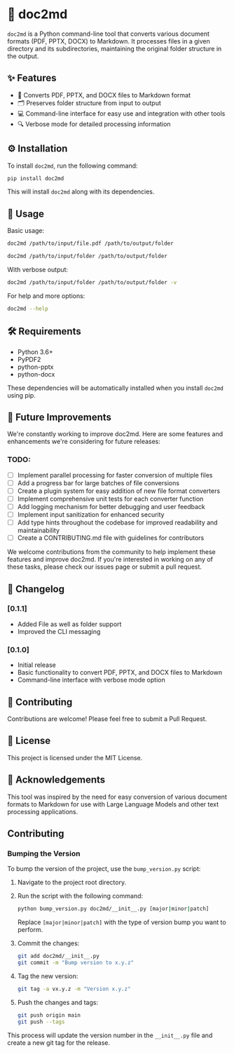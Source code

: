 # 📄 doc2md

`doc2md` is a Python command-line tool that converts various document formats (PDF, PPTX, DOCX) to Markdown. It processes files in a given directory and its subdirectories, maintaining the original folder structure in the output.

## ✨ Features

- 📑 Converts PDF, PPTX, and DOCX files to Markdown format
- 🗂️ Preserves folder structure from input to output
- 💻 Command-line interface for easy use and integration with other tools
- 🔍 Verbose mode for detailed processing information

## ⚙️ Installation

To install `doc2md`, run the following command:

```bash
pip install doc2md
```

This will install `doc2md` along with its dependencies.

## 🚀 Usage

Basic usage:

```bash
doc2md /path/to/input/file.pdf /path/to/output/folder 
```

```bash
doc2md /path/to/input/folder /path/to/output/folder
```

With verbose output:

```bash
doc2md /path/to/input/folder /path/to/output/folder -v
```

For help and more options:

```bash
doc2md --help
```

## 🛠️ Requirements

- Python 3.6+
- PyPDF2
- python-pptx
- python-docx

These dependencies will be automatically installed when you install `doc2md` using pip.

## 🚀 Future Improvements

We're constantly working to improve doc2md. Here are some features and enhancements we're considering for future releases:

### TODO:

- [ ] Implement parallel processing for faster conversion of multiple files
- [ ] Add a progress bar for large batches of file conversions
- [ ] Create a plugin system for easy addition of new file format converters
- [ ] Implement comprehensive unit tests for each converter function
- [ ] Add logging mechanism for better debugging and user feedback
- [ ] Implement input sanitization for enhanced security
- [ ] Add type hints throughout the codebase for improved readability and maintainability
- [ ] Create a CONTRIBUTING.md file with guidelines for contributors

We welcome contributions from the community to help implement these features and improve doc2md. If you're interested in working on any of these tasks, please check our issues page or submit a pull request.

## 📝 Changelog

### [0.1.1] 
- Added File as well as folder support
- Improved the CLI messaging

### [0.1.0] 
- Initial release
- Basic functionality to convert PDF, PPTX, and DOCX files to Markdown
- Command-line interface with verbose mode option

## 🤝 Contributing

Contributions are welcome! Please feel free to submit a Pull Request.

## 📜 License

This project is licensed under the MIT License.

## 🙏 Acknowledgements 

This tool was inspired by the need for easy conversion of various document formats to Markdown for use with Large Language Models and other text processing applications.

## Contributing

### Bumping the Version

To bump the version of the project, use the `bump_version.py` script:

1. Navigate to the project root directory.
2. Run the script with the following command:

   ```bash
   python bump_version.py doc2md/__init__.py [major|minor|patch]
   ```

   Replace `[major|minor|patch]` with the type of version bump you want to perform.

3. Commit the changes:

   ```bash
   git add doc2md/__init__.py
   git commit -m "Bump version to x.y.z"
   ```

4. Tag the new version:

   ```bash
   git tag -a vx.y.z -m "Version x.y.z"
   ```

5. Push the changes and tags:

   ```bash
   git push origin main
   git push --tags
   ```

This process will update the version number in the `__init__.py` file and create a new git tag for the release.
 